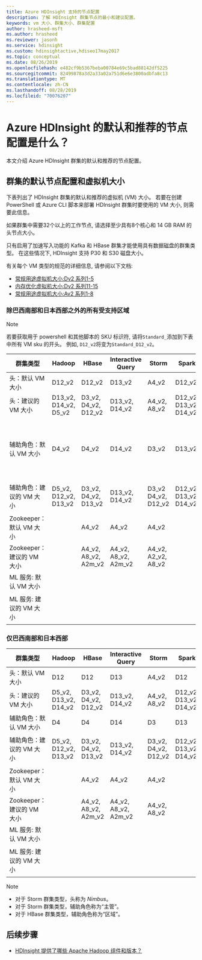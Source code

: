 ```yaml
---
title: Azure HDInsight 支持的节点配置
description: 了解 HDInsight 群集节点的最小和建议配置。
keywords: vm 大小、群集大小、群集配置
author: hrasheed-msft
ms.author: hrasheed
ms.reviewer: jasonh
ms.service: hdinsight
ms.custom: hdinsightactive,hdiseo17may2017
ms.topic: conceptual
ms.date: 08/26/2019
ms.openlocfilehash: e482cf9b5367beba00784e69c5bad88142df5225
ms.sourcegitcommit: 82499878a3d2a33a02a751d6e6e3800adbfa8c13
ms.translationtype: MT
ms.contentlocale: zh-CN
ms.lasthandoff: 08/28/2019
ms.locfileid: "70076207"
---
```

# <a name="what-are-the-default-and-recommended-node-configurations-for-azure-hdinsight"></a>Azure HDInsight 的默认和推荐的节点配置是什么？

本文介绍 Azure HDInsight 群集的默认和推荐的节点配置。

## <a name="default-and-recommended-node-configuration-and-virtual-machine-sizes-for-clusters"></a>群集的默认节点配置和虚拟机大小

下表列出了 HDInsight 群集的默认和推荐的虚拟机 (VM) 大小。  若要在创建 PowerShell 或 Azure CLI 脚本来部署 HDInsight 群集时要使用的 VM 大小, 则需要此信息。 

如果群集中需要32个以上的工作节点, 请选择至少具有8个核心和 14 GB RAM 的头节点大小。 

只有启用了加速写入功能的 Kafka 和 HBase 群集才能使用具有数据磁盘的群集类型。 在这些情况下, HDInsight 支持 P30 和 S30 磁盘大小。

有关每个 VM 类型的规范的详细信息, 请参阅以下文档:

* [常规用途虚拟机大小:Dv2 系列1-5](https://docs.microsoft.com/azure/virtual-machines/linux/sizes-general#dv2-series)
* [内存优化虚拟机大小:Dv2 系列11-15](https://docs.microsoft.com/azure/virtual-machines/linux/sizes-memory#dv2-series-11-15)
* [常规用途虚拟机大小:Av2 系列1-8](https://docs.microsoft.com/azure/virtual-machines/linux/sizes-general#av2-series)

### <a name="all-supported-regions-except-brazil-south-and-japan-west"></a>除巴西南部和日本西部之外的所有受支持区域

> [!Note]
> 若要获取用于 powershell 和其他脚本的 SKU 标识符, 请将`Standard_`添加到下表中所有 VM sku 的开头。 例如, `D12_v2`将变为`Standard_D12_v2`。

| 群集类型 | Hadoop | HBase | Interactive Query | Storm | Spark | ML Server | Kafka |
|---|---|---|---|---|---|---|---|
| 头：默认 VM 大小 | D12_v2 | D12_v2 | D13_v2 | A4_v2 | D12_v2 | D12_v2 | D3_v2 |
| 头：建议的 VM 大小 | D13_v2,<br/>D14_v2,<br/>D5_v2 | D3_v2,<br/>D4_v2,<br/>D12_v2 | D13_v2,<br/>D14_v2 | A4_v2,<br/>A8_v2 | D12_v2,<br/>D13_v2,<br/>D14_v2 | D12_v2,<br/>D13_v2,<br/>D14_v2 | D3_v2,<br/>D4_v2,<br/>D12_v2 |
| 辅助角色：默认 VM 大小 | D4_v2 | D4_v2 | D14_v2 | D3_v2 | D13_v2 | D4_v2 | 4个 D12_v2, 每个 broker 2 个 S30 磁盘 |
| 辅助角色：建议的 VM 大小 | D5_v2,<br>D12_v2,<br/>D13_v2 | D3_v2,<br/>D4_v2,<br/>D13_v2 | D13_v2,<br/>D14_v2 | D3_v2<br/>D4_v2,<br/>D12_v2 | D12_v2,<br>D13_v2,<br>D14_v2 | D4_v2,<br/>D12_v2,<br>D13_v2,<br>D14_v2 | D3_v2,<br/>D4_v2,<br/>DS3_v2,<br/>DS4_v2 |
| Zookeeper：默认 VM 大小 |  | A4_v2 | A4_v2 | A4_v2 |  | A2_v2 | A4_v2 |
| Zookeeper：建议的 VM 大小 |  | A4_v2, <br/>A8_v2, <br/>A2m_v2 | A4_v2,<br/>A8_v2,<br/>A2m_v2 | A4_v2,<br/>A2_v2,<br/>A8_v2 |  | A2_v2 | A4_v2,<br/> A8_v2,<br/>A2m_v2 |
| ML 服务: 默认 VM 大小 |  |  |  |  |  | D4_v2 |  |
| ML 服务: 建议的 VM 大小 |  |  |  |  |  | D4_v2,<br/> D12_v2,<br/> D13_v2,<br/>D14_v2 |  |

### <a name="brazil-south-and-japan-west-only"></a>仅巴西南部和日本西部

| 群集类型 | Hadoop | HBase | Interactive Query | Storm | Spark | ML Services |
|---|---|---|---|---|---|---|
| 头：默认 VM 大小 | D12 | D12 | D13 | A4_v2 | D12 | D12 |
| 头：建议的 VM 大小 | D5_v2,<br/> D13_v2,<br/> D14_v2 | D3_v2,<br/> D4_v2,<br/> D12_v2 | D13_v2,<br/> D14_v2 | A4_v2,<br/> A8_v2 | D12_v2,<br/> D13_v2,<br/> D14_v2 | D12_v2,<br/> D13_v2,<br/> D14_v2 |
| 辅助角色：默认 VM 大小 | D4 | D4 | D14 | D3 | D13 | D4 |
| 辅助角色：建议的 VM 大小 | D5_v2,<br/> D12_v2,<br/> D13_v2 | D3_v2,<br/> D4_v2,<br/> D13_v2 | D13_v2,<br/> D14_v2 | D3_v2,<br/> D4_v2,<br/> D12_v2 | D12_v2,<br/> D13_v2,<br/> D14_v2 | D4_v2,<br/> D12_v2,<br/> D13_v2,<br/> D14_v2 |
| Zookeeper：默认 VM 大小 |  | A4_v2 | A4_v2 | A4_v2 |  | A2_v2 |
| Zookeeper：建议的 VM 大小 |  | A4_v2,<br/> A8_v2,<br/> A2m_v2 | A4_v2,<br/> A8_v2,<br/> A2m_v2 | A4_v2,<br/> A8_v2 |  | A2_v2 |
| ML 服务: 默认 VM 大小 |  |  |  |  |  | D4 |
| ML 服务: 建议的 VM 大小 |  |  |  |  |  | D4_v2,<br/> D12_v2,<br/> D13_v2,<br/> D14_v2 |

> [!NOTE]
> - 对于 Storm 群集类型，头称为 *Nimbus*。
> - 对于 Storm 群集类型，辅助角色称为“主管”。
> - 对于 HBase 群集类型，辅助角色称为“区域”。

## <a name="next-steps"></a>后续步骤

* [HDInsight 提供了哪些 Apache Hadoop 组件和版本？](hdinsight-component-versioning.md)
